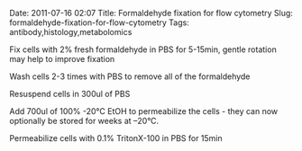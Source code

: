 Date: 2011-07-16 02:07
Title: Formaldehyde fixation for flow cytometry
Slug: formaldehyde-fixation-for-flow-cytometry
Tags: antibody,histology,metabolomics







Fix cells with 2% fresh formaldehyde in PBS for 5-15min, gentle rotation may
help to improve fixation



Wash cells 2-3 times with PBS to remove all of the formaldehyde



Resuspend cells in 300ul of PBS 



Add 700ul of 100% -20°C EtOH to permeabilize the cells - they can now optionally be stored for weeks at –20°C.



Permeabilize cells with 0.1% TritonX-100 in PBS for 15min




